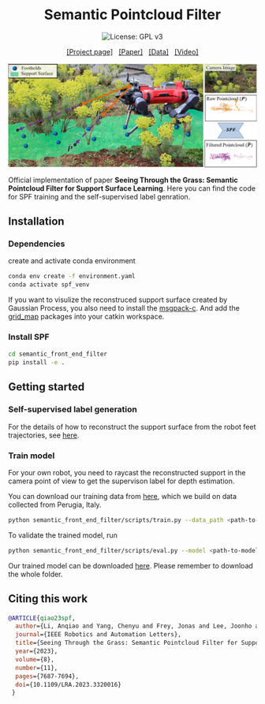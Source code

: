 <h1 align="center">
  <br>
  Semantic Pointcloud Filter
  <br>
</h1>

<p align="center">
  <img src="https://img.shields.io/badge/License-GPLv3-blue.svg" alt="License: GPL v3">
</p>

<p align="center">
  <a href="https://sites.google.com/leggedrobotics.com/semantic-pointcloud-filter?usp=sharing">[Project page]</a> &nbsp; 
  <a href="https://arxiv.org/abs/2305.07995">[Paper]</a> &nbsp; 
  <a href="https://drive.google.com/file/d/1MjcNVJ2iwSdw3h5Z6QahUG4deMm8cr8H/view?usp=sharing">[Data]</a> &nbsp; 
  <a href="https://youtu.be/y56zwSrnJTg">[Video]</a>
</p>

![Overview](./intro.png)

Official implementation of paper **Seeing Through the Grass: Semantic Pointcloud Filter for Support Surface Learning**. Here you can find the code for SPF training and the self-supervised label genration.

## Installation

### Dependencies
create and activate conda environment

```bash
conda env create -f environment.yaml
conda activate spf_venv
```
If you want to visulize the reconstruced support surface created by Gaussian Process, you also need to install the [msgpack-c](https://github.com/msgpack/msgpack-c/tree/cpp_master). And add the [grid_map](https://github.com/ANYbotics/grid_map) packages into your catkin workspace. 

### Install SPF

```bash
cd semantic_front_end_filter
pip install -e .
``` 

## Getting started

### Self-supervised label generation
For the details of how to reconstruct the support surface from the robot feet trajectories, see [here](https://github.com/leggedrobotics/semantic_front_end_filter/tree/public/semantic_front_end_filter/utils/labelling).

### Train model 
For your own robot, you need to raycast the reconstructed support in the camera point of view to get the supervison label for depth estimation. 

You can download our training data from [here](https://drive.google.com/drive/folders/1tRlrYeos8YdGmtDGacB-2Bt_fNqFKyHx), which we build on data collected from Perugia, Italy.

```bash
python semantic_front_end_filter/scripts/train.py --data_path <path-to-data-folder>
```
To validate the trained model, run
```bash
python semantic_front_end_filter/scripts/eval.py --model <path-to-model-folder> --outdir <path-to-save-the-eveluation-plot> --data_path <path-to-data-folder>
```
Our trained model can be downloaded [here](https://drive.google.com/drive/folders/1N1dHvVLqcGxWwW_Jcsr1a0xgog58q9Xg?usp). Please remember to download the whole folder.

## Citing this work
```bibtex
@ARTICLE{qiao23spf,
  author={Li, Anqiao and Yang, Chenyu and Frey, Jonas and Lee, Joonho and Cadena, Cesar and Hutter, Marco},
  journal={IEEE Robotics and Automation Letters}, 
  title={Seeing Through the Grass: Semantic Pointcloud Filter for Support Surface Learning}, 
  year={2023},
  volume={8},
  number={11},
  pages={7687-7694},
  doi={10.1109/LRA.2023.3320016}
 }



